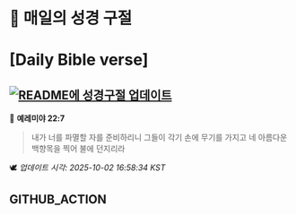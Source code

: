 # 🙏 매일의 성경 구절
# [Daily Bible verse]
## [![README에 성경구절 업데이트](https://github.com/DONGSUKA/first_test/actions/workflows/update-readme-bible.yml/badge.svg)](https://github.com/DONGSUKA/first_test/actions/workflows/update-readme-bible.yml)
<!-- START_BIBLE_VERSE -->
📖 **예레미야 22:7**
> 내가 너를 파멸할 자를 준비하리니 그들이 각기 손에 무기를 가지고 네 아름다운 백향목을 찍어 불에 던지리라

🕊️ _업데이트 시각: 2025-10-02 16:58:34 KST_
  <!-- END_BIBLE_VERSE -->
## GITHUB_ACTION
